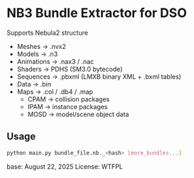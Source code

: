 # NB3 Bundle Extractor for DSO

Supports Nebula2 structure

- Meshes → .nvx2
- Models → .n3
- Animations → .nax3 / .nac
- Shaders → PDHS (SM3.0 bytecode)
- Sequences → .pbxml (LMXB binary XML + .bxml tables)
- Data → .bin
- Maps → .col / .db4 / .map 
    - CPAM → collision packages
    - IPAM → instance packages
    - MOSD → model/scene object data
	
## Usage  
```bash
python main.py bundle_file.nb._<hash> [more_bundles...]
```

base: August 22, 2025
License: WTFPL